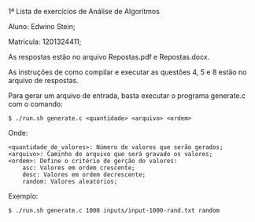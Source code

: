 1ª Lista de exercícios de Análise de Algoritmos

Aluno: Edwino Stein;

Matricula: 1201324411;  

As respostas estão no arquivo Repostas.pdf e Repostas.docx.

As instruções de como compilar e executar as questões 4, 5 e 8 estão no arquivo de respostas.

Para gerar um arquivo de entrada, basta executar o programa generate.c com o comando:

    $ ./run.sh generate.c <quantidade> <arquivo> <ordem>

Onde:

    <quantidade_de_valores>: Número de valores que serão gerados;
    <arquivo>: Caminho do arquivo que será gravado os valores;
    <ordem>: Define o critério de gerção do valores:
        asc: Valores em ordem crescente;
        desc: Valores em ordem decrescente;
        random: Valores aleatórios;

Exemplo:

    $ ./run.sh generate.c 1000 inputs/input-1000-rand.txt random
